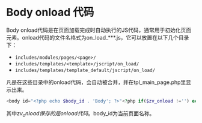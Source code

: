 # Body onload 代码

Body onload代码是在页面加载完成时自动执行的JS代码，通常用于初始化页面元素。onload代码的文件名格式为on_load_***.js，它可以放置在以下几个目录下：

* `includes/modules/pages/<page>/`
* `includes/templates/<template>/jscript/on_load/`
* `includes/templates/template_default/jscript/on_load/`

凡是在这些目录中的onload代码，会自动被合并，并在tpl_main_page.php里显示出来。

```php
<body id="<?php echo $body_id . 'Body'; ?>"<?php if($zv_onload !='') echo ' onload="'.$zv_onload.'"'; ?>>
```

其中$zv_onload保存的是onload代码。$body_id为当前页面名称。
